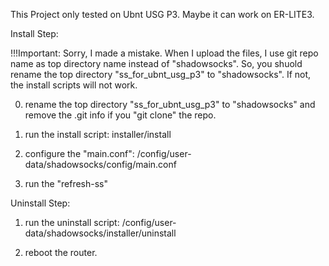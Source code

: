 This Project only tested on Ubnt USG P3. Maybe it can work on ER-LITE3.

Install Step:

!!!Important: Sorry, I made a mistake. When I upload the files, I use git repo name as top directory name instead of "shadowsocks". So, you shuold rename the top directory "ss_for_ubnt_usg_p3" to "shadowsocks". If not, the install scripts will not work.

0. rename the top directory "ss_for_ubnt_usg_p3" to "shadowsocks" and remove the .git info if you "git clone" the repo. 

1. run the install script: installer/install

2. configure the "main.conf": /config/user-data/shadowsocks/config/main.conf

3. run the "refresh-ss"

Uninstall Step:

1. run the uninstall script: /config/user-data/shadowsocks/installer/uninstall

2. reboot the router.
